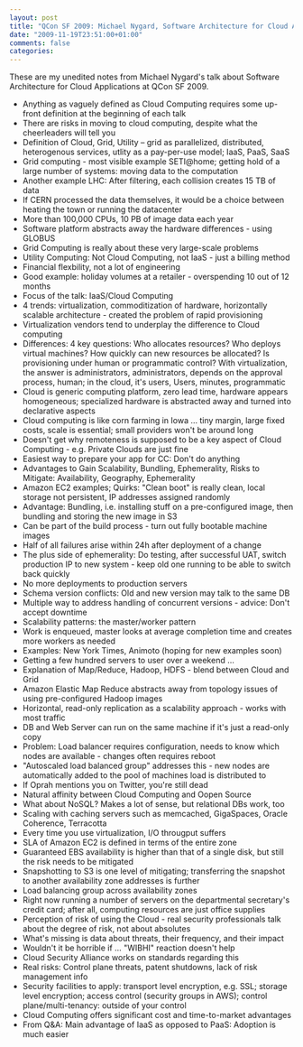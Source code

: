 ```yaml
---
layout: post
title: "QCon SF 2009: Michael Nygard, Software Architecture for Cloud Applications"
date: "2009-11-19T23:51:00+01:00"
comments: false
categories: 
---
```


<p>These are my unedited notes from Michael Nygard's talk about Software Architecture for Cloud Applications at QCon SF 2009.</p>

<ul>
<li>Anything as vaguely defined as Cloud Computing requires some up-front definition at the beginning of each talk</li>
<li>There are risks in moving to cloud computing, despite what the cheerleaders will tell you</li>
<li>Definition of Cloud, Grid, Utility – grid as parallelized, distributed, heterogenous services, utlity as a pay-per-use model; IaaS, PaaS, SaaS</li>
<li>Grid computing - most visible example SETI@home; getting hold of a large number of systems: moving data to the computation</li>
<li>Another example LHC: After filtering, each collision creates 15 TB of data</li>
<li>If CERN processed the data themselves, it would be a choice between heating the town or running the datacenter</li>
<li>More than 100,000 CPUs, 10 PB of image data each year</li>
<li>Software platform abstracts away the hardware differences - using GLOBUS</li>
<li>Grid Computing is really about these very large-scale problems</li>
<li>Utility Computing: Not Cloud Computing, not IaaS - just a billing method</li>
<li>Financial flexbility, not a lot of engineering</li>
<li>Good example: holiday volumes at a retailer - overspending 10 out of 12 months</li>
<li>Focus of the talk: IaaS/Cloud Computing</li>
<li>4 trends: virtualization, commoditization of hardware, horizontally scalable architecture - created the problem of rapid provisioning</li>
<li>Virtualization vendors tend to underplay the difference to Cloud computing</li>
<li>Differences: 4 key questions: Who allocates resources? Who deploys virtual machines? How quickly can new resources be allocated? Is provisioning under human or programmatic control? With virtualization, the answer is administrators, administrators, depends on the approval process, human; in the cloud, it's users, Users, minutes, programmatic</li>
<li>Cloud is generic computing platform, zero lead time, hardware appears homogeneous; specialized hardware is abstracted away and turned into declarative aspects</li>
<li>Cloud computing is like corn farming in Iowa … tiny margin, large fixed costs, scale is essential; small providers won't be around long</li>
<li>Doesn't get why remoteness is supposed to be a key aspect of Cloud Computing - e.g. Private Clouds are just fine</li>
<li>Easiest way to prepare your app for CC: Don't do anything</li>
<li>Advantages to Gain Scalability, Bundling, Ephemerality, Risks to Mitigate: Availability, Geography, Ephemerality</li>
<li>Amazon EC2 examples; Quirks: "Clean boot" is really clean, local storage not persistent, IP addresses assigned randomly</li>
<li>Advantage: Bundling, i.e. installing stuff on a pre-configured image, then bundling and storing the new image in S3</li>
<li>Can be part of the build process - turn out fully bootable machine images</li>
<li>Half of all failures arise within 24h after deployment of a change</li>
<li>The plus side of ephemerality: Do testing, after successful UAT, switch production IP to new system - keep old one running to be able to switch back quickly</li>
<li>No more deployments to production servers </li>
<li>Schema version conflicts: Old and new version may talk to the same DB</li>
<li>Multiple way to address handling of concurrent versions - advice: Don't accept downtime</li>
<li>Scalability patterns: the master/worker pattern</li>
<li>Work is enqueued, master looks at average completion time and creates more workers as needed</li>
<li>Examples: New York Times, Animoto (hoping for new examples soon)</li>
<li>Getting a few hundred servers to user over a weekend …</li>
<li>Explanation of Map/Reduce, Hadoop, HDFS - blend between Cloud and Grid</li>
<li>Amazon Elastic Map Reduce abstracts away from topology issues of using pre-configured Hadoop images</li>
<li>Horizontal, read-only replication as a scalability approach - works with most traffic </li>
<li>DB and Web Server can run on the same machine if it's just a read-only copy</li>
<li>Problem: Load balancer requires configuration, needs to know which nodes are available - changes often requires reboot</li>
<li>"Autoscaled load balanced group" addresses this - new nodes are automatically added to the pool of machines load is distributed to</li>
<li>If Oprah mentions you on Twitter, you're still dead</li>
<li>Natural affinity between Cloud Computing and Oopen Source</li>
<li>What about NoSQL? Makes a lot of sense, but relational DBs work, too</li>
<li>Scaling with caching servers such as memcached, GigaSpaces, Oracle Coherence, Terracotta</li>
<li>Every time you use virtualization, I/O througput suffers</li>
<li>SLA of Amazon EC2 is defined in terms of the entire zone</li>
<li>Guaranteed EBS availability is higher than that of a single disk, but still the risk needs to be mitigated</li>
<li>Snapshotting to S3 is one level of mitigating; transferring the snapshot to another availability zone addresses is further</li>
<li>Load balancing group across availability zones</li>
<li>Right now running a number of servers on the departmental secretary's credit card; after all, computing resources are just office supplies</li>
<li>Perception of risk of using the Cloud - real security professionals talk about the degree of risk, not about absolutes</li>
<li>What's missing is data about threats, their frequency, and their impact</li>
<li>Wouldn't it be horrible if … "WIBHI" reaction doesn't help</li>
<li>Cloud Security Alliance works on standards regarding this</li>
<li>Real risks: Control plane threats, patent shutdowns, lack of risk management info</li>
<li>Security facilities to apply: transport level encryption, e.g. SSL; storage level encryption; access control (security groups in AWS); control plane/multi-tenancy: outside of your control</li>
<li>Cloud Computing offers significant cost and time-to-market advantages</li>
<li>From Q&amp;A: Main advantage of IaaS as opposed to PaaS: Adoption is much easier</li>
</ul>


